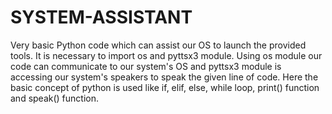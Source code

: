 # SYSTEM-ASSISTANT
Very basic Python code which can assist our OS to launch the provided tools. It is necessary to import os and pyttsx3 module. Using os module our code can communicate to our system's OS and  pyttsx3 module is accessing our system's speakers to speak the given line of code. Here the basic concept of python is used like if, elif, else, while loop, print() function and speak() function.
